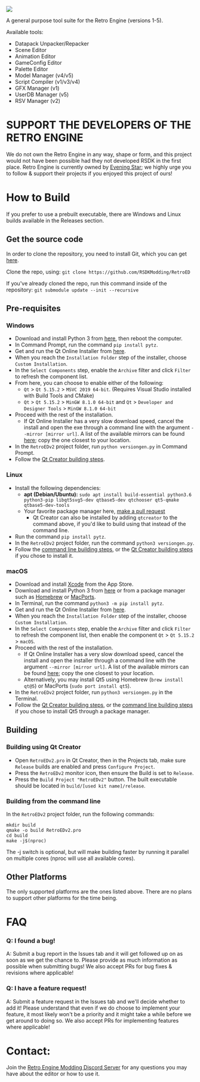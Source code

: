 ![](header.png?raw=true)

A general purpose tool suite for the Retro Engine (versions 1-5).

Available tools:
- Datapack Unpacker/Repacker
- Scene Editor
- Animation Editor
- GameConfig Editor
- Palette Editor
- Model Manager (v4/v5)
- Script Compiler (v1/v3/v4)
- GFX Manager (v1)
- UserDB Manager (v5)
- RSV Manager (v2)

# **SUPPORT THE DEVELOPERS OF THE RETRO ENGINE**
We do not own the Retro Engine in any way, shape or form, and this project would not have been possible had they not developed RSDK in the first place. Retro Engine is currently owned by [Evening Star](https://eveningstar.studio/); we highly urge you to follow & support their projects if you enjoyed this project of ours!

# How to Build

If you prefer to use a prebuilt executable, there are Windows and Linux builds available in the Releases section.

## Get the source code
In order to clone the repository, you need to install Git, which you can get [here](https://git-scm.com/downloads).

Clone the repo, using: `git clone https://github.com/RSDKModding/RetroED`

If you've already cloned the repo, run this command inside of the repository: `git submodule update --init --recursive`

## Pre-requisites

### Windows
- Download and install Python 3 from [here](https://www.python.org/downloads/), then reboot the computer.
- In Command Prompt, run the command `pip install pytz`.
- Get and run the Qt Online Installer from [here](https://www.qt.io/download-qt-installer-oss).
- When you reach the `Installation Folder` step of the installer, choose `Custom Installation`.
- In the `Select Components` step, enable the `Archive` filter and click `Filter` to refresh the component list.
- From here, you can choose to enable either of the following:
  - `Qt` > `Qt 5.15.2` > `MSVC 2019 64-bit`. (Requires Visual Studio installed with Build Tools and CMake)
  - `Qt` > `Qt 5.15.2` > `MinGW 8.1.0 64-bit` and `Qt` > `Developer and Designer Tools` > `MinGW 8.1.0 64-bit`
- Proceed with the rest of the installation.
  - If Qt Online Installer has a very slow download speed, cancel the install and open the exe through a command line with the argument `--mirror [mirror url]`. A list of the available mirrors can be found [here](https://download.qt.io/static/mirrorlist/); copy the one closest to your location.
- In the `RetroEDv2` project folder, run `python versiongen.py` in Command Prompt.
- Follow the [Qt Creator building steps](#building-using-qt-creator).

### Linux
- Install the following dependencies:
  - **apt (Debian/Ubuntu):** `sudo apt install build-essential python3.6 python3-pip libqt5svg5-dev qtbase5-dev qtchooser qt5-qmake qtbase5-dev-tools`
  - Your favorite package manager here, [make a pull request](https://github.com/RSDKModding/RetroED/fork)
    - Qt Creator can also be installed by adding `qtcreator` to the command above, if you'd like to build using that instead of the command line.
- Run the command `pip install pytz`.
- In the `RetroEDv2` project folder, run the command `python3 versiongen.py`.
- Follow the [command line building steps](#building-from-the-command-line), or the [Qt Creator building steps](#building-using-qt-creator) if you chose to install it.

### macOS
- Download and install [Xcode](https://apps.apple.com/us/app/xcode/id497799835) from the App Store.
- Download and install Python 3 from [here](https://www.python.org/downloads/) or from a package manager such as [Homebrew](https://brew.sh/) or [MacPorts](https://www.macports.org).
- In Terminal, run the command `python3 -m pip install pytz`.
- Get and run the Qt Online Installer from [here](https://www.qt.io/download-qt-installer-oss).
- When you reach the `Installation Folder` step of the installer, choose `Custom Installation`.
- In the `Select Components` step, enable the `Archive` filter and click `Filter` to refresh the component list, then enable the component `Qt` > `Qt 5.15.2` > `macOS`.
- Proceed with the rest of the installation.
  - If Qt Online Installer has a very slow download speed, cancel the install and open the installer through a command line with the argument `--mirror [mirror url]`. A list of the available mirrors can be found [here](https://download.qt.io/static/mirrorlist/); copy the one closest to your location.
  - Alternatively, you may install Qt5 using Homebrew (`brew install qt@5`) or MacPorts (`sudo port install qt5`).
- In the `RetroEDv2` project folder, run `python3 versiongen.py` in the Terminal.
- Follow the [Qt Creator building steps](#building-using-qt-creator), or the [command line building steps](#building-from-the-command-line) if you chose to install Qt5 through a package manager.

## Building

### Building using Qt Creator
- Open `RetroEDv2.pro` in Qt Creator, then in the Projects tab, make sure `Release` builds are enabled and press `Configure Project`.
- Press the `RetroEDv2` monitor icon, then ensure the Build is set to `Release`.
- Press the `Build Project "RetroEDv2"` button. The built executable should be located in `build/[used kit name]/release`.

### Building from the command line
In the `RetroEDv2` project folder, run the following commands:
```
mkdir build
qmake -o build RetroEDv2.pro
cd build
make -j$(nproc)
```

The -j switch is optional, but will make building faster by running it parallel on multiple cores (nproc will use all available cores).

## Other Platforms
The only supported platforms are the ones listed above. There are no plans to support other platforms for the time being.

# FAQ

### Q: I found a bug!
A: Submit a bug report in the Issues tab and it will get followed up on as soon as we get the chance to. Please provide as much information as possible when submitting bugs! We also accept PRs for bug fixes & revisions where applicable!

### Q: I have a feature request!
A: Submit a feature request in the Issues tab and we'll decide whether to add it! Please understand that even if we do choose to implement your feature, it most likely won't be a priority and it might take a while before we get around to doing so. We also accept PRs for implementing features where applicable!

# Contact:
Join the [Retro Engine Modding Discord Server](https://dc.railgun.works/retroengine) for any questions you may have about the editor or how to use it.
